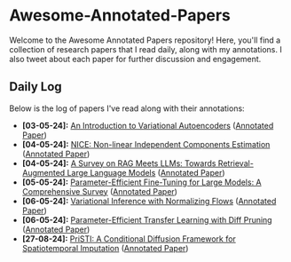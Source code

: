 # Awesome-Annotated-Papers

Welcome to the Awesome Annotated Papers repository! Here, you'll find a collection of research papers that I read daily, along with my annotations. I also tweet about each paper for further discussion and engagement.

## Daily Log

Below is the log of papers I've read along with their annotations:

- **[03-05-24]:** [An Introduction to Variational Autoencoders](https://arxiv.org/abs/1906.02691) ([Annotated Paper](/papers/An%20Introduction%20to%20Variational%20Autoencoders[Kingma].pdf))
- **[04-05-24]:** [NICE: Non-linear Independent Components Estimation](https://www.arxiv.org/abs/1410.8516) ([Annotated Paper](/papers/NICE-%20NON-LINEAR%20INDEPENDENT%20COMPONENTS%20ESTIMATION[Y%20Bengio].pdf))
- **[04-05-24]:** [A Survey on RAG Meets LLMs: Towards Retrieval-Augmented
Large Language Models](https://www.arxiv.org/abs/2405.06211v1) ([Annotated Paper](/papers/A%20Survey%20on%20RAG%20Meets%20LLMs-%20Towards%20Retrieval-Augmented%20Large%20Language%20Models.pdf))
- **[05-05-24]:** [Parameter-Efficient Fine-Tuning for Large Models: A Comprehensive Survey](https://www.arxiv.org/abs/2403.14608) ([Annotated Paper](/papers/Parameter-Efficient%20Fine-Tuning%20for%20Large%20Models-%20A%20Comprehensive%20Survey.pdf))
- **[06-05-24]:** [Variational Inference with Normalizing Flows](https://www.arxiv.org/abs/1505.05770) ([Annotated Paper](/papers/Variational%20Inference%20with%20Normalizing%20Flows.pdf))
- **[06-05-24]:** [Parameter-Efficient Transfer Learning with Diff Pruning](https://www.arxiv.org/abs/2012.07463) ([Annotated Paper](/papers/Parameter-Efficient%20Transfer%20Learning%20with%20Diff%20Pruning.pdf))
- **[27-08-24]:** [PriSTI: A Conditional Diffusion Framework for Spatiotemporal Imputation](https://www.arxiv.org/abs/2302.09746) ([Annotated Paper](/papers/PriSTI.pdf))
